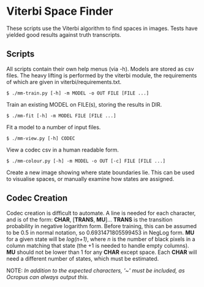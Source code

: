 # Viterbi Space Finder
These scripts use the Viterbi algorithm to find spaces in images. Tests have yielded good results against truth transcripts.

## Scripts
All scripts contain their own help menus (via -h). Models are stored as csv files. The heavy lifting is performed by the viterbi module, the requirements of which are given in viterbi/requirements.txt.

    $ ./mm-train.py [-h] -m MODEL -o OUT FILE [FILE ...]
Train an existing MODEL on FILE(s), storing the results in DIR.

    $ ./mm-fit [-h] -m MODEL FILE [FILE ...]
Fit a model to a number of input files.

    $ ./mm-view.py [-h] CODEC
View a codec csv in a human readable form.

    $ ./mm-colour.py [-h] -m MODEL -o OUT [-c] FILE [FILE ...]
Create a new image showing where state boundaries lie. This can be used to visualise spaces, or manually examine how states are assigned. 

## Codec Creation
Codec creation is difficult to automate. A line is needed for each character, and is of the form:
    **CHAR**, [**TRANS**, **MU**]...
**TRANS** is the transition probability in negative logarithm form. Before training, this can be assumed to be 0.5 in normal notation, so 0.6931471805599453 in NegLog form. **MU** for a given state will be *log(n+1)*, where *n* is the number of black pixels in a column matching that state (the +1 is needed to handle empty columns). **MU** should not be lower than 1 for any **CHAR** except space. Each **CHAR** will need a different number of states, which must be estimated. 

NOTE:
*In addition to the expected characters, '~' must be included, as Ocropus can always output this.*

